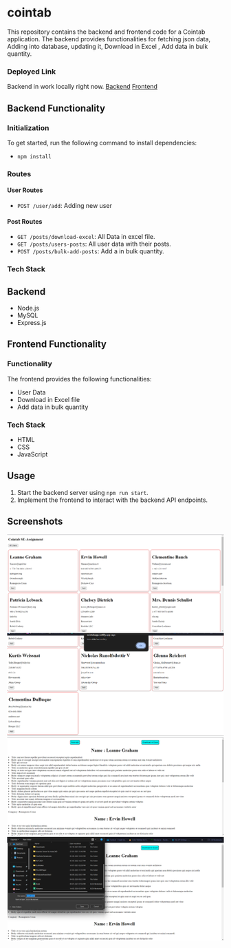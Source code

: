 # cointab
 

This repository contains the backend and frontend code for a Cointab application. 
The backend provides functionalities for fetching json data, Adding into database, updating it, Download in Excel , Add data in bulk quantity. 

### Deployed Link
Backend in work locally right now.
 [Backend](http://localhost:8080) 
 [Frontend](https://cointabapp.netlify.app/)
 
## Backend Functionality

### Initialization
To get started, run the following command to install dependencies:
 - `npm install`
 
### Routes

#### User Routes
- `POST /user/add`: Adding new user

#### Post Routes
- `GET /posts/download-excel`: All Data in excel file.
- `GET /posts/users-posts`: All user data with their posts.
- `POST /posts/bulk-add-posts`: Add a in bulk quantity.


### Tech Stack

## Backend
- Node.js
- MySQL
- Express.js

## Frontend Functionality

### Functionality
The frontend provides the following functionalities:
- User Data
- Download in Excel file
- Add data in bulk quantity

### Tech Stack
- HTML
- CSS
- JavaScript

## Usage
1. Start the backend server using `npm run start`.
2. Implement the frontend to interact with the backend API endpoints.

## Screenshots
![Home Page](/Images//Home%20page.png) 
![Add User](/Images/Add%20user.png)
![Post Page](/Images/post%20page.png)
![Download in Excel](/Images/download%20in%20excel.png)




